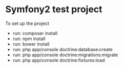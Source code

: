 Symfony2 test project
=========
To set up the project
- run: composer install
- run: npm install
- run: bower install
- run: php app/console doctrine:database:create
- run: php app/console doctrine:migrations:migrate
- run: php app/console doctrine:fixtures:load
